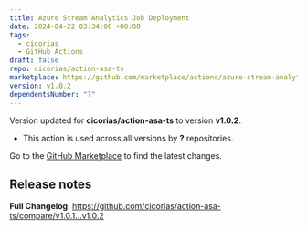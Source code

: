 ```yaml
---
title: Azure Stream Analytics Job Deployment
date: 2024-04-22 03:34:06 +00:00
tags:
  - cicorias
  - GitHub Actions
draft: false
repo: cicorias/action-asa-ts
marketplace: https://github.com/marketplace/actions/azure-stream-analytics-job-deployment
version: v1.0.2
dependentsNumber: "?"
---
```



Version updated for **cicorias/action-asa-ts** to version **v1.0.2**.
- This action is used across all versions by **?** repositories.

Go to the [GitHub Marketplace](https://github.com/marketplace/actions/azure-stream-analytics-job-deployment) to find the latest changes.

## Release notes

**Full Changelog**: https://github.com/cicorias/action-asa-ts/compare/v1.0.1...v1.0.2
